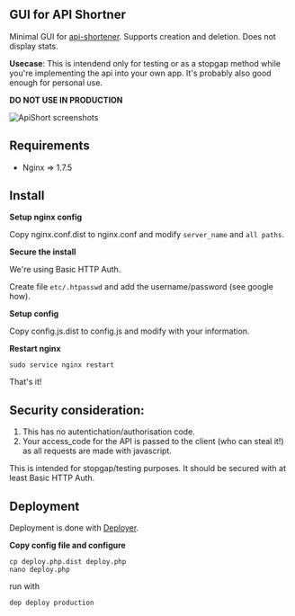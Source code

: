 GUI for API Shortner
--------------------

Minimal GUI for [api-shortener](https://github.com/Putr/api-shortener). Supports creation and deletion. Does not display stats.

**Usecase**: This is intendend only for testing or as a stopgap method while you're implementing the api into your own app. It's probably also good enough for personal use.

**DO NOT USE IN PRODUCTION**

![ApiShort screenshots](http://files.andree.si/apishort.gif)

## Requirements

- Nginx => 1.7.5

## Install

**Setup nginx config**

Copy nginx.conf.dist to nginx.conf and modify `server_name` and `all paths`.

**Secure the install**

We're using Basic HTTP Auth.

Create file `etc/.htpasswd` and add the username/password (see google how).

**Setup config**

Copy config.js.dist to config.js and modify with your information.

**Restart nginx**

    sudo service nginx restart

That's it!

## Security consideration:

1. This has no autentichation/authorisation code. 
2. Your access_code for the API is passed to the client (who can steal it!) as all requests are made with javascript.

This is intended for stopgap/testing purposes. It should be secured with at least Basic HTTP Auth.

## Deployment

Deployment is done with [Deployer](http://deployer.org/).

**Copy config file and configure**

    cp deploy.php.dist deploy.php
    nano deploy.php

run with

    dep deploy production







